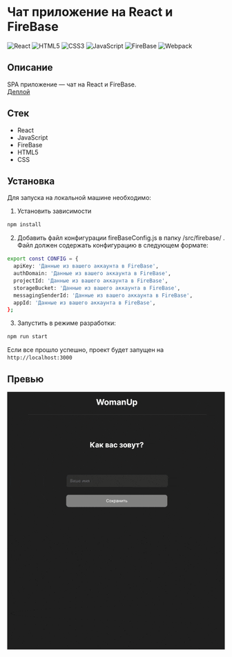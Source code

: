 # Чат приложение на React и FireBase

![React](https://img.shields.io/badge/-React-61daf8?logo=react&logoColor=black)
![HTML5](https://img.shields.io/badge/-HTML5-e34f26?logo=html5&logoColor=white)
![CSS3](https://img.shields.io/badge/-CSS3-1572b6?logo=css3&logoColor=white)
![JavaScript](https://img.shields.io/badge/-JavaScript-f7df1e?logo=javaScript&logoColor=black)
![FireBase](https://img.shields.io/badge/-FireBase-e34f26?logo=FireBase&logoColor=black)
![Webpack](https://img.shields.io/badge/-Webpack-99d6f8?logo=webpack&logoColor=black)


## Описание
SPA приложение — чат на React и FireBase.</br>
[Деплой](https://react-simple-chat.rizametov.com/)

## Стек
* React
* JavaScript
* FireBase
* HTML5
* CSS

## Установка
Для запуска на локальной машине необходимо:
1. Установить зависимости
```sh
npm install
```

2. Добавить файл конфигурации fireBaseConfig.js в папку /src/firebase/ . Файл должен содержать конфигурацию в следующем формате:

```sh
export const CONFIG = {
  apiKey: 'Данные из вашего аккаунта в FireBase',
  authDomain: 'Данные из вашего аккаунта в FireBase',
  projectId: 'Данные из вашего аккаунта в FireBase',
  storageBucket: 'Данные из вашего аккаунта в FireBase',
  messagingSenderId: 'Данные из вашего аккаунта в FireBase',
  appId: 'Данные из вашего аккаунта в FireBase',
};
```

3. Запустить в режиме разработки:</br>
```sh
npm run start
```
Если все прошло успешно, проект будет запущен на `http://localhost:3000`

## Превью
![Превью проекта](./public/preview.gif)